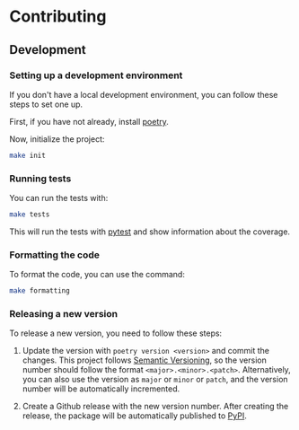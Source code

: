 # Contributing

## Development 

### Setting up a development environment

If you don't have a local development environment, you can follow these steps to set one up.

First, if you have not already, install [poetry](https://python-poetry.org/).

Now, initialize the project:

```bash
make init
```

### Running tests

You can run the tests with:

```bash
make tests
```

This will run the tests with [pytest](https://docs.pytest.org/en/latest/) and show information about the coverage.

### Formatting the code

To format the code, you can use the command:

```bash
make formatting
```

### Releasing a new version

To release a new version, you need to follow these steps:

1. Update the version with `poetry version <version>` and commit the changes. This project follows [Semantic Versioning](http://semver.org/), so the version number should follow the format `<major>.<minor>.<patch>`. Alternatively, you can also use the version as `major` or `minor` or `patch`, and the version number will be automatically incremented.

2. Create a Github release with the new version number. After creating the release, the package will be automatically published to [PyPI](https://pypi.org/).